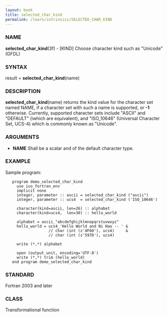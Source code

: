 ```yaml
---
layout: book
title: selected_char_kind
permalink: /learn/intrinsics/SELECTED_CHAR_KIND
---
```

### NAME

**selected\_char\_kind**(3f) - \[KIND\] Choose character kind such as "Unicode"
(GFDL)

### SYNTAX

result = **selected\_char\_kind**(name)

### DESCRIPTION

**selected\_char\_kind**(name) returns the kind value for the character
set named NAME, if a character set with such a name is supported, or
**-1** otherwise. Currently, supported character sets include "ASCII"
and "DEFAULT" (iwhich are equivalent), and "ISO\_10646" (Universal
Character Set, UCS-4) which is commonly known as "Unicode".

### ARGUMENTS

  - **NAME**
    Shall be a scalar and of the default character type.

### EXAMPLE

Sample program:

```
   program demo_selected_char_kind
     use iso_fortran_env
     implicit none
     integer, parameter :: ascii = selected_char_kind ("ascii")
     integer, parameter :: ucs4  = selected_char_kind ('ISO_10646')

     character(kind=ascii, len=26) :: alphabet
     character(kind=ucs4,  len=30) :: hello_world

     alphabet = ascii_"abcdefghijklmnopqrstuvwxyz"
     hello_world = ucs4_'Hello World and Ni Hao -- ' &
                   // char (int (z'4F60'), ucs4)     &
                   // char (int (z'597D'), ucs4)

     write (*,*) alphabet

     open (output_unit, encoding='UTF-8')
     write (*,*) trim (hello_world)
   end program demo_selected_char_kind
```

### STANDARD

Fortran 2003 and later

### CLASS

Transformational function
